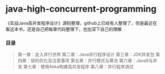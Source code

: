 # java-high-concurrent-programming
《实战Java高并发程序设计》源码整理，github上已经有人整理了，但是最近在看这本书，还是自己把每章代码整理下，也加深下自己的理解

### 目录
> 第一章：走入并行世界
> 第二章：Java并行程序设计
> 第三章：JDK并发包
> 第四章：锁的优化及注意事项
> 第五章：并行模式与算法
> 第六章：Java8与并发
> 第七章：使用Akka构建高并发程序
> 第八章：并行程序调试
